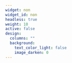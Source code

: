 ```yaml
---
widget: non
widget_id: non
headless: true
weight: 10
active: false
design:
  columns: ""
  background:
    text_color_light: false
    image_darken: 0
---
```

